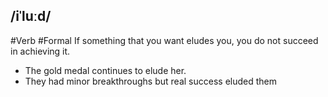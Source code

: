 ## /iˈluːd/
#Verb  #Formal
If something that you want eludes you, you do not succeed in achieving it.

- The gold medal continues to elude her.
- They had minor breakthroughs but real success eluded them